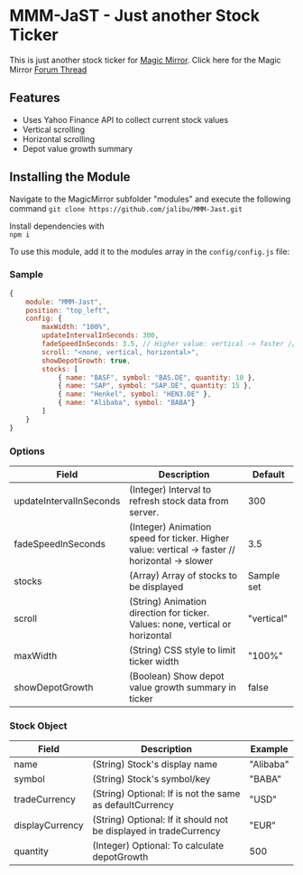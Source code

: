 # MMM-JaST - **J**ust **a**nother **S**tock **T**icker
This is just another stock ticker for [Magic Mirror](https://magicmirror.builders/).
Click here for the Magic Mirror [Forum Thread](https://forum.magicmirror.builders/topic/12507/mmm-jast-just-another-stock-ticker)

## Features
- Uses Yahoo Finance API to collect current stock values
- Vertical scrolling
- Horizontal scrolling
- Depot value growth summary

## Installing the Module
Navigate to the MagicMirror subfolder "modules" and execute the following command
`git clone https://github.com/jalibu/MMM-Jast.git`

Install dependencies with  
`npm i`

To use this module, add it to the modules array in the `config/config.js` file:

### Sample
```javascript
{
	module: "MMM-Jast",
	position: "top_left",
	config: {
		maxWidth: "100%",
		updateIntervalInSeconds: 300,
		fadeSpeedInSeconds: 3.5, // Higher value: vertical -> faster // horizontal -> slower
		scroll: "<none, vertical, horizontal>",
		showDepotGrowth: true,
		stocks: [
			{ name: "BASF", symbol: "BAS.DE", quantity: 10 },
			{ name: "SAP", symbol: "SAP.DE", quantity: 15 },
			{ name: "Henkel", symbol: "HEN3.DE" },
			{ name: "Alibaba", symbol: "BABA"}
		]
	}
}
```
### Options
| Field    					| Description 																	| Default 				|
| -------- 					| -------- 																		| -------- 				|
| updateIntervalInSeconds   | (Integer) Interval to refresh stock data from server.							| 300   	|
| fadeSpeedInSeconds		| (Integer) Animation speed for ticker.	Higher value: vertical -> faster // horizontal -> slower										| 3.5   				|
| stocks					| (Array<Stock>) Array of stocks to be displayed								| Sample set			|
| scroll					| (String) Animation direction for ticker. Values: none, vertical or horizontal	| "vertical"  			|
| maxWidth					| (String) CSS style to limit ticker width										| "100%"   				|
| showDepotGrowth			| (Boolean) Show depot value growth summary in ticker							| false   				|

### Stock Object
| Field    			| Description 														| Example 	|
| -------- 			| -------- 															| -------- 	|
| name   			| (String) Stock's display name   									| "Alibaba"	|
| symbol   			| (String) Stock's symbol/key   									| "BABA"   	|
| tradeCurrency   	| (String) Optional: If is not the same as defaultCurrency 			| "USD"   	|
| displayCurrency   | (String) Optional: If it should not be displayed in tradeCurrency	| "EUR"   	|
| quantity   		| (Integer) Optional: To calculate depotGrowth   					| 500   	|
